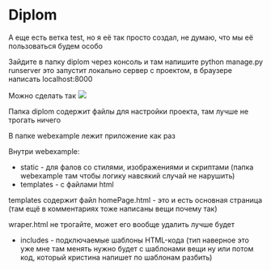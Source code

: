 # Diplom
А еще есть ветка test, но я её так просто создал, не думаю, что мы её пользоваться будем особо

Зайдите в папку diplom через консоль и там напишите python manage.py runserver это запустит локально сервер с проектом, в браузере написать localhost:8000

Можно сделать так
![](https://puu.sh/FGxlF/7125a3c4bf.png)

Папка diplom содержит файлы для настройки проекта, там лучше не трогать ничего

В папке webexample лежит приложение как раз

Внутри webexample:
* static - для фалов со стилями, изображениями и скриптами (папка webexample там чтобы логику навсякий случай не нарушить)
* templates - с файлами html

templates содержит файл homePage.html - это и есть основная страница (там ещё в комментариях тоже написаны вещи почему так)

wraper.html не трогайте, может его вообще удалить лучше будет

* includes - подключаемые шаблоны  HTML-кода (тип наверное это уже мне там менять нужно будет с шаблонами вещи ну или потом код, который кристина напишет по шаблонам разбить)
